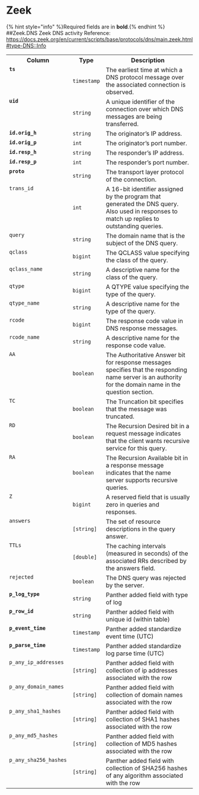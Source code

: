 
<!-- This document is generated by "mage fmt". DO NOT EDIT! -->
# Zeek
{% hint style="info" %}Required fields are in <b>bold</b>.{% endhint %}
##Zeek.DNS
Zeek DNS activity
Reference: https://docs.zeek.org/en/current/scripts/base/protocols/dns/main.zeek.html#type-DNS::Info

<table>
<tr><th align=center>Column</th><th align=center>Type</th><th align=center>Description</th></tr>
<tr><td valign=top><code><b>ts</b></code></td><td><code>timestamp</code></td><td valign=top>The earliest time at which a DNS protocol message over the associated connection is observed.</td></tr>
<tr><td valign=top><code><b>uid</b></code></td><td><code>string</code></td><td valign=top>A unique identifier of the connection over which DNS messages are being transferred.</td></tr>
<tr><td valign=top><code><b>id.orig_h</b></code></td><td><code>string</code></td><td valign=top>The originator’s IP address.</td></tr>
<tr><td valign=top><code><b>id.orig_p</b></code></td><td><code>int</code></td><td valign=top>The originator’s port number.</td></tr>
<tr><td valign=top><code><b>id.resp_h</b></code></td><td><code>string</code></td><td valign=top>The responder’s IP address.</td></tr>
<tr><td valign=top><code><b>id.resp_p</b></code></td><td><code>int</code></td><td valign=top>The responder’s port number.</td></tr>
<tr><td valign=top><code><b>proto</b></code></td><td><code>string</code></td><td valign=top>The transport layer protocol of the connection.</td></tr>
<tr><td valign=top><code>trans_id</code></td><td><code>int</code></td><td valign=top>A 16-bit identifier assigned by the program that generated the DNS query. Also used in responses to match up replies to outstanding queries.</td></tr>
<tr><td valign=top><code>query</code></td><td><code>string</code></td><td valign=top>The domain name that is the subject of the DNS query.</td></tr>
<tr><td valign=top><code>qclass</code></td><td><code>bigint</code></td><td valign=top>The QCLASS value specifying the class of the query.</td></tr>
<tr><td valign=top><code>qclass_name</code></td><td><code>string</code></td><td valign=top>A descriptive name for the class of the query.</td></tr>
<tr><td valign=top><code>qtype</code></td><td><code>bigint</code></td><td valign=top>A QTYPE value specifying the type of the query.</td></tr>
<tr><td valign=top><code>qtype_name</code></td><td><code>string</code></td><td valign=top>A descriptive name for the type of the query.</td></tr>
<tr><td valign=top><code>rcode</code></td><td><code>bigint</code></td><td valign=top>The response code value in DNS response messages.</td></tr>
<tr><td valign=top><code>rcode_name</code></td><td><code>string</code></td><td valign=top>A descriptive name for the response code value.</td></tr>
<tr><td valign=top><code>AA</code></td><td><code>boolean</code></td><td valign=top>The Authoritative Answer bit for response messages specifies that the responding name server is an authority for the domain name in the question section.</td></tr>
<tr><td valign=top><code>TC</code></td><td><code>boolean</code></td><td valign=top>The Truncation bit specifies that the message was truncated.</td></tr>
<tr><td valign=top><code>RD</code></td><td><code>boolean</code></td><td valign=top>The Recursion Desired bit in a request message indicates that the client wants recursive service for this query.</td></tr>
<tr><td valign=top><code>RA</code></td><td><code>boolean</code></td><td valign=top>The Recursion Available bit in a response message indicates that the name server supports recursive queries.</td></tr>
<tr><td valign=top><code>Z</code></td><td><code>bigint</code></td><td valign=top>A reserved field that is usually zero in queries and responses.</td></tr>
<tr><td valign=top><code>answers</code></td><td><code>[string]</code></td><td valign=top>The set of resource descriptions in the query answer.</td></tr>
<tr><td valign=top><code>TTLs</code></td><td><code>[double]</code></td><td valign=top>The caching intervals (measured in seconds) of the associated RRs described by the answers field.</td></tr>
<tr><td valign=top><code>rejected</code></td><td><code>boolean</code></td><td valign=top>The DNS query was rejected by the server.</td></tr>
<tr><td valign=top><code><b>p_log_type</b></code></td><td><code>string</code></td><td valign=top>Panther added field with type of log</td></tr>
<tr><td valign=top><code><b>p_row_id</b></code></td><td><code>string</code></td><td valign=top>Panther added field with unique id (within table)</td></tr>
<tr><td valign=top><code><b>p_event_time</b></code></td><td><code>timestamp</code></td><td valign=top>Panther added standardize event time (UTC)</td></tr>
<tr><td valign=top><code><b>p_parse_time</b></code></td><td><code>timestamp</code></td><td valign=top>Panther added standardize log parse time (UTC)</td></tr>
<tr><td valign=top><code>p_any_ip_addresses</code></td><td><code>[string]</code></td><td valign=top>Panther added field with collection of ip addresses associated with the row</td></tr>
<tr><td valign=top><code>p_any_domain_names</code></td><td><code>[string]</code></td><td valign=top>Panther added field with collection of domain names associated with the row</td></tr>
<tr><td valign=top><code>p_any_sha1_hashes</code></td><td><code>[string]</code></td><td valign=top>Panther added field with collection of SHA1 hashes associated with the row</td></tr>
<tr><td valign=top><code>p_any_md5_hashes</code></td><td><code>[string]</code></td><td valign=top>Panther added field with collection of MD5 hashes associated with the row</td></tr>
<tr><td valign=top><code>p_any_sha256_hashes</code></td><td><code>[string]</code></td><td valign=top>Panther added field with collection of SHA256 hashes of any algorithm associated with the row</td></tr>
</table>


